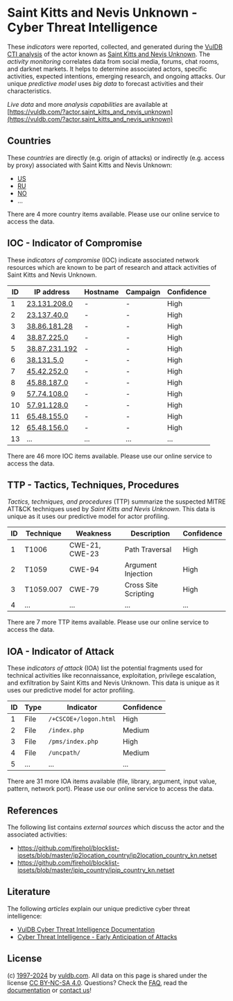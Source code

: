 # Saint Kitts and Nevis Unknown - Cyber Threat Intelligence

These _indicators_ were reported, collected, and generated during the [VulDB CTI analysis](https://vuldb.com/?kb.cti) of the actor known as [Saint Kitts and Nevis Unknown](https://vuldb.com/?actor.saint_kitts_and_nevis_unknown). The _activity monitoring_ correlates data from social media, forums, chat rooms, and darknet markets. It helps to determine associated actors, specific activities, expected intentions, emerging research, and ongoing attacks. Our unique _predictive model_ uses _big data_ to forecast activities and their characteristics.

_Live data_ and more _analysis capabilities_ are available at [https://vuldb.com/?actor.saint_kitts_and_nevis_unknown](https://vuldb.com/?actor.saint_kitts_and_nevis_unknown)

## Countries

These _countries_ are directly (e.g. origin of attacks) or indirectly (e.g. access by proxy) associated with Saint Kitts and Nevis Unknown:

* [US](https://vuldb.com/?country.us)
* [RU](https://vuldb.com/?country.ru)
* [NO](https://vuldb.com/?country.no)
* ...

There are 4 more country items available. Please use our online service to access the data.

## IOC - Indicator of Compromise

These _indicators of compromise_ (IOC) indicate associated network resources which are known to be part of research and attack activities of Saint Kitts and Nevis Unknown.

ID | IP address | Hostname | Campaign | Confidence
-- | ---------- | -------- | -------- | ----------
1 | [23.131.208.0](https://vuldb.com/?ip.23.131.208.0) | - | - | High
2 | [23.137.40.0](https://vuldb.com/?ip.23.137.40.0) | - | - | High
3 | [38.86.181.28](https://vuldb.com/?ip.38.86.181.28) | - | - | High
4 | [38.87.225.0](https://vuldb.com/?ip.38.87.225.0) | - | - | High
5 | [38.87.231.192](https://vuldb.com/?ip.38.87.231.192) | - | - | High
6 | [38.131.5.0](https://vuldb.com/?ip.38.131.5.0) | - | - | High
7 | [45.42.252.0](https://vuldb.com/?ip.45.42.252.0) | - | - | High
8 | [45.88.187.0](https://vuldb.com/?ip.45.88.187.0) | - | - | High
9 | [57.74.108.0](https://vuldb.com/?ip.57.74.108.0) | - | - | High
10 | [57.91.128.0](https://vuldb.com/?ip.57.91.128.0) | - | - | High
11 | [65.48.155.0](https://vuldb.com/?ip.65.48.155.0) | - | - | High
12 | [65.48.156.0](https://vuldb.com/?ip.65.48.156.0) | - | - | High
13 | ... | ... | ... | ...

There are 46 more IOC items available. Please use our online service to access the data.

## TTP - Tactics, Techniques, Procedures

_Tactics, techniques, and procedures_ (TTP) summarize the suspected MITRE ATT&CK techniques used by _Saint Kitts and Nevis Unknown_. This data is unique as it uses our predictive model for actor profiling.

ID | Technique | Weakness | Description | Confidence
-- | --------- | -------- | ----------- | ----------
1 | T1006 | CWE-21, CWE-23 | Path Traversal | High
2 | T1059 | CWE-94 | Argument Injection | High
3 | T1059.007 | CWE-79 | Cross Site Scripting | High
4 | ... | ... | ... | ...

There are 7 more TTP items available. Please use our online service to access the data.

## IOA - Indicator of Attack

These _indicators of attack_ (IOA) list the potential fragments used for technical activities like reconnaissance, exploitation, privilege escalation, and exfiltration by Saint Kitts and Nevis Unknown. This data is unique as it uses our predictive model for actor profiling.

ID | Type | Indicator | Confidence
-- | ---- | --------- | ----------
1 | File | `/+CSCOE+/logon.html` | High
2 | File | `/index.php` | Medium
3 | File | `/pms/index.php` | High
4 | File | `/uncpath/` | Medium
5 | ... | ... | ...

There are 31 more IOA items available (file, library, argument, input value, pattern, network port). Please use our online service to access the data.

## References

The following list contains _external sources_ which discuss the actor and the associated activities:

* https://github.com/firehol/blocklist-ipsets/blob/master/ip2location_country/ip2location_country_kn.netset
* https://github.com/firehol/blocklist-ipsets/blob/master/ipip_country/ipip_country_kn.netset

## Literature

The following _articles_ explain our unique predictive cyber threat intelligence:

* [VulDB Cyber Threat Intelligence Documentation](https://vuldb.com/?kb.cti)
* [Cyber Threat Intelligence - Early Anticipation of Attacks](https://www.scip.ch/en/?labs.20201022)

## License

(c) [1997-2024](https://vuldb.com/?kb.changelog) by [vuldb.com](https://vuldb.com/?kb.about). All data on this page is shared under the license [CC BY-NC-SA 4.0](https://creativecommons.org/licenses/by-nc-sa/4.0/). Questions? Check the [FAQ](https://vuldb.com/?kb.faq), read the [documentation](https://vuldb.com/?kb) or [contact us](https://vuldb.com/?contact)!
